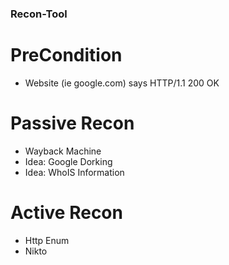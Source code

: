 ### Recon-Tool

# PreCondition
* Website (ie google.com) says HTTP/1.1 200 OK

# Passive Recon
* Wayback Machine
* Idea: Google Dorking
* Idea: WhoIS Information

# Active Recon
* Http Enum
* Nikto
